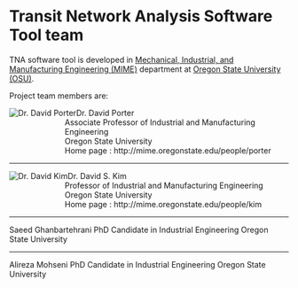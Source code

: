 Transit Network Analysis Software Tool team
=========

TNA software tool is developed in [Mechanical, Industrial, and Manufacturing Engineering (MIME)](http://mime.oregonstate.edu, "MIME home page") department at [Oregon State University (OSU)](http://oregonstate.edu, "OSU home page").

Project team members are:

<p><img src="http://mime.oregonstate.edu/sites/mime.oregonstate.edu/files/styles/thumbnail/public/porter-david.jpg" alt="Dr. David Porter" style="float:left;" title="Dr. David Porter">
<span style="margin-left:100px; display:block;">Dr. David Porter</span></b>
<span style="margin-left:100px; display:block;">Associate Professor of Industrial and Manufacturing Engineering</span></b>
<span style="margin-left:100px; display:block;">Oregon State University</span></b>
<span style="margin-left:100px; display:block;">Home page : http://mime.oregonstate.edu/people/porter </span></b>
</p>

---
<p><img src="http://mime.oregonstate.edu/sites/mime.oregonstate.edu/files/styles/thumbnail/public/kim-mime.jpg" alt="Dr. David Kim" style="float:left;" title="Dr. David Kim">
<span style="margin-left:100px; display:block;">Dr. David S. Kim</span></b>
<span style="margin-left:100px; display:block;">Professor of Industrial and Manufacturing Engineering</span></b>
<span style="margin-left:100px; display:block;">Oregon State University</span></b>
<span style="margin-left:100px; display:block;">Home page : http://mime.oregonstate.edu/people/kim</span></b>
</p>

---
Saeed Ghanbartehrani
PhD Candidate in Industrial Engineering
Oregon State University

---
Alireza Mohseni
PhD Candidate in Industrial Engineering
Oregon State University